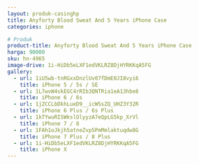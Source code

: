 ```yaml
---
layout: produk-casinghp
title: Anyforty Blood Sweat And 5 Years iPhone Case
categories: iphone

# Produk
product-title: Anyforty Blood Sweat And 5 Years iPhone Case
harga: 90000
sku: hn-4965
image-drive: 1i-HiDb5eLXF1edVKLRZ8DjHYRKKqA5FG
gallery:
  - url: 1iU5wb-tnRGxxDnzlUv07fDmE0JI8vyi6
    title: iPhone 5 / 5s / SE
  - url: 1L7wvW4skEGC4rRIb3QNTRia1eA13hbe8
    title: iPhone 6 / 6s
  - url: 1jZCCLbDkhLueD9__icWSsZQ_UHZ3Y32R
    title: iPhone 6 Plus / 6s Plus
  - url: 1kTYwuRISWkslOlyyzA7eQpLG5kp_XrVl
    title: iPhone 7 / 8
  - url: 1FAh1oJkjh5atneZvp5PmMmlaktuqdw8G
    title: iPhone 7 Plus / 8 Plus
  - url: 1i-HiDb5eLXF1edVKLRZ8DjHYRKKqA5FG
    title: iPhone X
---
```

